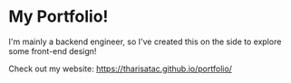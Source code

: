 # My Portfolio!

I'm mainly a backend engineer, so I've created this on the side to explore some front-end design!

Check out my website: https://tharisatac.github.io/portfolio/
